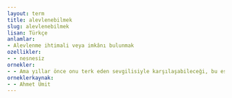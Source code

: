 ```yaml
---
layout: term
title: alevlenebilmek
slug: alevlenebilmek
lisan: Türkçe
anlamlar:
- Alevlenme ihtimali veya imkânı bulunmak
ozellikler:
- - nesnesiz
ornekler:
- - Ama yıllar önce onu terk eden sevgilisiyle karşılaşabileceği, bu eski aşkın yeniden alevlenebileceği hiç aklıma gelmiyordu.
orneklerkaynak:
- - Ahmet Ümit
---
```

